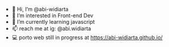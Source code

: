 - 👋 Hi, I’m @abi-widiarta
- 👀 I’m interested in Front-end Dev
- 🌱 I’m currently learning javascript
- 📫 reach me at ig: @abi.widiarta
- 💻 porto web still in progress at https://abi-widiarta.github.io/
<!---
abi-widiarta/abi-widiarta is a ✨ special ✨ repository because its `README.md` (this file) appears on your GitHub profile.
You can click the Preview link to take a look at your changes.
--->
